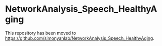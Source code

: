 # NetworkAnalysis_Speech_HealthyAging

This repository has been moved to https://github.com/simonyanlab/NetworkAnalysis_Speech_HealthyAging.

